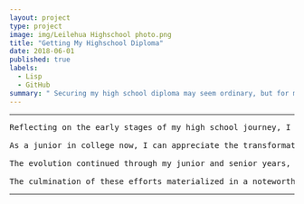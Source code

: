 ```yaml
---
layout: project
type: project
image: img/Leilehua Highschool photo.png
title: "Getting My Highschool Diploma"
date: 2018-06-01
published: true
labels:
  - Lisp
  - GitHub
summary: " Securing my high school diploma may seem ordinary, but for me, it signifies a remarkable journey. Despite a challenging start, I emerged with a decent GPA, and this accomplishment, viewed from my current standpoint as a college junior, represents a significant endeavor. "
---
```

<hr>

<pre>
Reflecting on the early stages of my high school journey, I encountered academic challenges, beginning with GPAs of 2.2 and 2.7 during my freshman and sophomore years. Determined to carve a path of personal and academic growth, I embraced the ethos of hard work and dedication.

As a junior in college now, I can appreciate the transformative journey that unfolded during my high school years. The trials I faced served as catalysts for resilience and a deeper commitment to academic excellence. I navigated the complexities of coursework, engaged in enriching extracurricular activities, and sought mentorship to navigate the collegiate landscape.

The evolution continued through my junior and senior years, where a holistic approach to learning became my guiding principle. Beyond the pursuit of grades, I immersed myself in diverse experiences that contributed to my personal and intellectual development. This included research projects, internships, and collaborative endeavors that broadened my perspectives.

The culmination of these efforts materialized in a noteworthy 3.7 GPA by the end of my senior year. This accomplishment not only represents an academic triumph but also underscores the invaluable lessons learned and skills acquired. As I navigate my junior year in college, I carry the lessons from high school—lessons of perseverance, adaptability, and the pursuit of excellence—shaping my journey toward continued growth and success.
</pre>

<hr>
